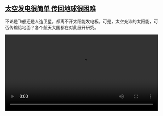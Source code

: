 <!--1669987023000-->
[太空发电很简单 传回地球很困难](https://www.dw.com/zh/%E5%A4%AA%E7%A9%BA%E5%8F%91%E7%94%B5%E5%BE%88%E7%AE%80%E5%8D%95%20%E4%BC%A0%E5%9B%9E%E5%9C%B0%E7%90%83%E5%BE%88%E5%9B%B0%E9%9A%BE/a-63956792)
------

<p>不论是飞船还是人造卫星，都离不开太阳能发电板。可是，太空充沛的太阳能，可否传输给地面？各个航天大国都在对此展开研究。</small></p><video src="https://tvdownloaddw-a.akamaihd.net/dwtv_video/flv/vdt_zh/2022/bchi221201_001_pvweltallwide_01r_AVC_1280x720.mp4" controls style="width:100%"></video>
